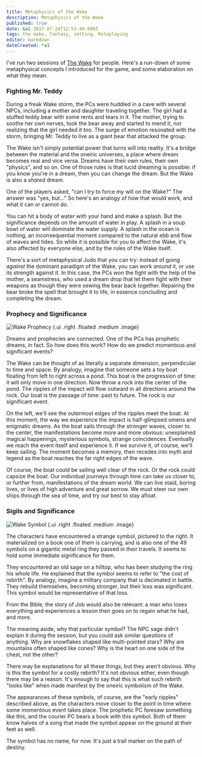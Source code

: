 ```yaml
---
title: Metaphysics of the Wake
description: Metaphysics of the Wake
published: true
date: &a1 2017-07-24T12:53:40.000Z
tags: the wake, fantasy, setting, Roleplaying
editor: markdown
dateCreated: *a1
---
```


I've run two sessions of [The Wake](/2017/07/17/the-wake/) for people.
Here's a run-down of some metaphysical concepts I introduced for the game,
and some elaboration on what they mean.

<!-- more -->

### Fighting Mr. Teddy

During a freak Wake storm, the PCs were huddled in a cave with
several NPCs, including a mother and daughter traveling together.
The girl had a stuffed teddy bear with some rents and tears in it.
The mother, trying to soothe her own nerves, took the bear away
and started to mend it, not realizing that the girl needed it too.
The surge of emotion resonated with the storm, bringing Mr. Teddy
to live as a giant bear that attacked the group.

The Wake isn't simply potential power that turns will into reality.
It's a bridge between the material and the oneiric universes,
a place where dream becomes real and vice versa.
Dreams have their own rules, their own "physics", and so on.
One of those rules is that lucid dreaming is possible:
if you know you're in a dream, then you can change the dream.
But the Wake is also a _shared_ dream.

One of the players asked, "can I try to force my will on the Wake?"
The answer was "yes, but..." So here's an analogy of how that would
work, and what it can or cannot do.

You can hit a body of water with your hand and make a splash.
But the significance depends on the amount of water in play.
A splash in a soup bowl of water will dominate the water supply.
A splash in the ocean is nothing, an inconsequential moment
compared to the natural ebb and flow of waves and tides.
So while it is possible for you to affect the Wake, it's also
affected by everyone else, and by the rules of the Wake itself.

There's a sort of metaphysical Judo that you can try:
instead of going _against_ the dominant paradigm of the Wake,
you can work _around_ it, or use its strength against it.
In this case, the PCs won the fight with the help of the mother,
a seamstress, who used a dream drop that let them
fight with their weapons as though they were sewing the bear back together.
Repairing the bear broke the spell that brought it to life,
in essence concluding and completing the dream.

### Prophecy and Significance

![Wake Prophecy](/assets/rpg/wake-prophecy.svg) {.ui .right .floated .medium .image}

Dreams and prophecies are connected.
One of the PCs has prophetic dreams, in fact.
So how does this work?
How do we predict momentous and significant events?

The Wake can be thought of as literally a separate dimension, perpendicular to time and space.
By analogy, imagine that someone sets a toy boat floating from left to right across a pond.
This boat is the progression of time: it will only move in one direction.
Now throw a rock into the center of the pond.
The ripples of the impact will flow outward in all directions around the rock.
Our boat is the passage of time: past to future.
The rock is our significant event.

On the left, we'll see the outermost edges of the ripples meet the boat.
At this moment, the way we experience the impact is half-glimpsed omens and enigmatic dreams.
As the boat sails through the stronger waves, closer to the center,
the manifestations become more and more obvious:
unexplained magical happenings, mysterious symbols, strange coincidences.
Eventually we reach the event itself and experience it.
If we survive it, of course, we'll keep sailing.
The moment becomes a memory, then recedes into myth and legend
as the boat reaches the far right edges of the wave.

Of course, the boat could be sailing well clear of the rock.
Or the rock could capsize the boat.
Our individual journeys through time can take us closer to, or further from,
manifestations of the dream world.
We can live staid, boring lives, or lives of high adventure and great sorrow.
We must steer our own ships through the sea of time, and try our best to stay afloat.

### Sigils and Significance

![Wake Symbol](/assets/rpg/wake-symbol.jpg) {.ui .right .floated .medium .image}

The characters have encountered a strange symbol,
pictured to the right.
It materialized on a book one of them is carrying,
and is also one of the 49 symbols on a gigantic metal ring
they passed in their travels.
It seems to hold some immediate significance for them.

They encountered an old sage on a hilltop,
who has been studying the ring his whole life.
He explained that the symbol seems to refer to
"the cost of rebirth".
By analogy, imagine a military company that is decimated
in battle.
They rebuild themselves, becoming stronger,
but their loss was significant.
This symbol would be representative of that loss.

From the Bible, the story of Job would also be relevant:
a man who loses everything and experiences a lesson
then goes on to regain what he had, and more.

The meaning aside, why that particular symbol?
The NPC sage didn't explain it during the session,
but you could ask similar questions of anything.
Why are snowflakes shaped like multi-pointed stars?
Why are mountains often shaped like cones?
Why is the heart on one side of the chest, not the other?

There may be explanations for all these things,
but they aren't obvious.
Why is this the symbol for a costly rebirth?
It's not obvious either, even though there may be a reason.
It's enough to say that this is what such rebirth "looks like"
when made manifest by the oneiric symbolism of the Wake.

The appearances of these symbols, of course,
are the "early ripples" described above,
as the characters move closer to the point in time
where some momentous event takes place.
The prophetic PC foresaw something like this,
and the courier PC bears a book with this symbol.
Both of them know halves of a song that made
the symbol appear on the ground at their feet as well.

The symbol has no name, for now.
It's just a trail marker on the path of destiny.